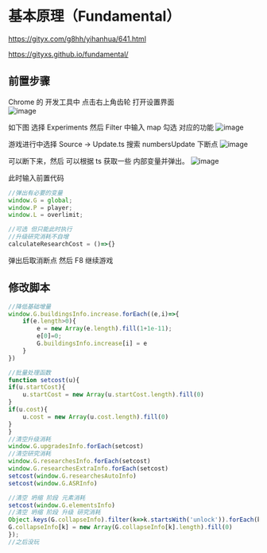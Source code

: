 # 基本原理（Fundamental）
https://gityx.com/g8hh/yihanhua/641.html

https://gityxs.github.io/fundamental/

## 前置步骤
Chrome 的 开发工具中 点击右上角齿轮 打开设置界面  
![image](https://github.com/pjy612/gityx-cheat/assets/4072526/b7a793eb-7cfd-4b0d-a068-60e9b6faa8f6)

如下图 选择 Experiments 然后 Filter 中输入 map 勾选 对应的功能
![image](https://github.com/pjy612/gityx-cheat/assets/4072526/3cb7c583-629b-4648-8710-99adfdbedcbe)

游戏进行中选择 Source -> Update.ts
搜索 numbersUpdate 下断点
![image](https://github.com/pjy612/gityx-cheat/assets/4072526/62309751-b210-4d1e-8df5-54eb4d398907)

可以断下来，然后 可以根据 ts 获取一些 内部变量并弹出。
![image](https://github.com/pjy612/gityx-cheat/assets/4072526/5ed31ca5-8207-40ba-aba7-86834164333f)

此时输入前置代码
```js
//弹出有必要的变量
window.G = global;
window.P = player;
window.L = overlimit;

//可选 但只能此时执行
//升级研究消耗不自增
calculateResearchCost = ()=>{}
```
弹出后取消断点 然后 F8 继续游戏

## 修改脚本
```js
//降低基础增量
window.G.buildingsInfo.increase.forEach((e,i)=>{
    if(e.length>0){
        e = new Array(e.length).fill(1+1e-11);
        e[0]=0;
        G.buildingsInfo.increase[i] = e
    }
})

//批量处理函数
function setcost(u){
if(u.startCost){
    u.startCost = new Array(u.startCost.length).fill(0)
}
if(u.cost){
    u.cost = new Array(u.cost.length).fill(0)
}
}
//清空升级消耗
window.G.upgradesInfo.forEach(setcost)
//清空研究消耗
window.G.researchesInfo.forEach(setcost)
window.G.researchesExtraInfo.forEach(setcost)
setcost(window.G.researchesAutoInfo)
setcost(window.G.ASRInfo)

//清空 坍缩 阶段 元素消耗
setcost(window.G.elementsInfo)
//清空 坍缩 阶段 升级 研究消耗
Object.keys(G.collapseInfo).filter(k=>k.startsWith('unlock')).forEach(k=>{
G.collapseInfo[k] = new Array(G.collapseInfo[k].length).fill(0)
});
//之后没玩

```
